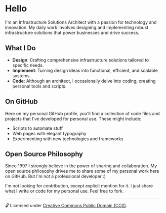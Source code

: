 # Hello

I'm an Infrastructure Solutions Architect with a passion for technology and innovation. My daily work involves designing and implementing robust infrastructure solutions that power businesses and drive success.

## What I Do

- **Design**: Crafting comprehensive infrastructure solutions tailored to specific needs.
- **Implement**: Turning design ideas into functional, efficient, and scalable systems.
- **Code**: Although an architect, I occasionally delve into coding, creating personal tools and scripts.

## On GitHub

Here on my personal GitHub profile, you'll find a collection of code files and projects that I've developed for personal use. These might include:

- Scripts to automate stuff
- Web pages with elegant typography
- Experimenting with new technologies and frameworks

## Open Source Philosophy

Since 1997 I strongly believe in the power of sharing and collaboration. My open source philosophy drives me to share some of my personal work here on GitHub. But I'm not a professional developer :)

I'm not looking for contribution, except explicit mention for it. I just share what I write or code for my personal use. Feel free to fork.

---

🔓 Licensed under [Creative Commons Public Domain (CC0)](LICENSE.md).
